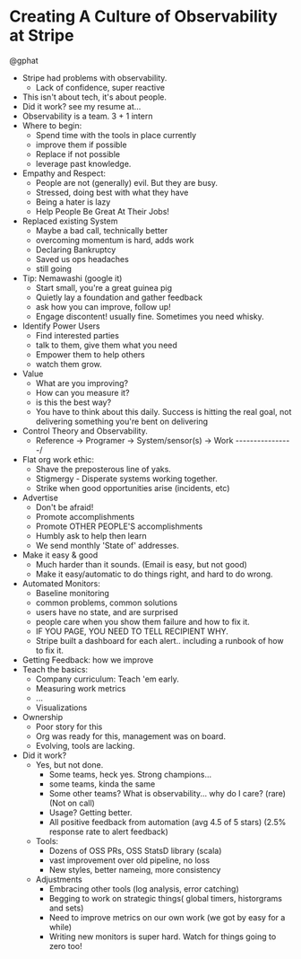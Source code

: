 # Creating A Culture of Observability at Stripe

@gphat

* Stripe had problems with observability.
    * Lack of confidence, super reactive
* This isn't about tech, it's about people.
* Did it work?  see my resume at...
* Observability is a team.  3 + 1 intern
* Where to begin:
    * Spend time with the tools in place currently
    * improve them if possible
    * Replace if not possible
    * leverage past knowledge.
* Empathy and Respect:
    * People are not (generally) evil.  But they are busy.
    * Stressed, doing best with what they have
    * Being a hater is lazy
    * Help People Be Great At Their Jobs!
* Replaced existing System
    * Maybe a bad call, technically better
    * overcoming momentum is hard, adds work
    * Declaring Bankruptcy
    * Saved us ops headaches
    * still going
* Tip: Nemawashi (google it)
    * Start small, you're a great guinea pig
    * Quietly lay a foundation and gather feedback
    * ask how you can improve, follow up!
    * Engage discontent!  usually fine.  Sometimes you need whisky.
* Identify Power Users
    * Find interested parties
    * talk to them, give them what you need
    * Empower them to help others
    * watch them grow.
* Value
    * What are you improving?
    * How can you measure it?
    * is this the best way?
    * You have to think about this daily.  Success is hitting the real goal, not delivering something you're bent on delivering
* Control Theory and Observability.
    * Reference -> Programer -> System/sensor(s) -> Work
                        \----------------/
* Flat org work ethic:
    * Shave the preposterous line of yaks.
    * Stigmergy - Disperate systems working together.
    * Strike when good opportunities arise (incidents, etc)
* Advertise
    * Don't be afraid!
    * Promote accomplishments
    * Promote OTHER PEOPLE'S accomplishments
    * Humbly ask to help then learn
    * We send monthly 'State of' addresses.
* Make it easy & good
    * Much harder than it sounds.  (Email is easy, but not good)
    * Make it easy/automatic to do things right, and hard to do wrong.
* Automated Monitors:
    * Baseline monitoring
    * common problems, common solutions
    * users have no state, and are surprised
    * people care when you show them failure and how to fix it.
    * IF YOU PAGE, YOU NEED TO TELL RECIPIENT WHY.
    * Stripe built a dashboard for each alert.. including a runbook of how to
      fix it.
* Getting Feedback: how we improve
* Teach the basics:
    * Company curriculum: Teach 'em early.
    * Measuring work metrics
    * ...
    * Visualizations
* Ownership
    * Poor story for this
    * Org was ready for this, management was on board.
    * Evolving, tools are lacking.
* Did it work?
    * Yes, but not done.
        * Some teams, heck yes. Strong champions...
        * some teams, kinda the same
        * Some other teams? What is observability... why do I care? (rare)
          (Not on call)
        * Usage? Getting better.  
        * All positive feedback from automation (avg 4.5 of 5 stars) (2.5% response rate to alert feedback)
    * Tools:
        * Dozens of OSS PRs, OSS StatsD library (scala)
        * vast improvement over old pipeline, no loss
        * New styles, better nameing, more consistency
    * Adjustments
        * Embracing other tools (log analysis, error catching)
        * Begging to work on strategic things( global timers, historgrams
          and sets)
        * Need to improve metrics on our own work (we got by easy for a while)
        * Writing new monitors is super hard.  Watch for things going to
          zero too!
